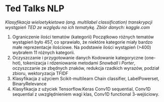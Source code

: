 # Ted Talks NLP
_Klasyfikacja wieloetykietowa (ang. multilabel classification) transkrypcji wystąpień TED ze względu na ich tematykę.
Zbiór danych: kaggle.com_

1. Ograniczenie ilości tematów (kategorii)
    Początkowo różnych tematów wystąpień było 457, co sprawiało, że niektóre kategorie miały bardzo
    małe reprezentacje ilościowe. Na podstawie ilości wystąpień (>400) wybrałem 11 różnych kategorii.
2. Oczyszczanie i przygotowanie danych
    Kodowanie kategoryczne (one-hot), tokenizacja i rdzeniowanie metodami _Snowball_ i _Porter_,
    oczyszczanie ze zbędnych znaków, redukcja rzadkich wyrazów, podział zbioru, wektoryzacja TFIDF
3. Klasyfikacja z użyciem Scikit-multilearn
    Chain classifier, LabelPowerset, BinaryRelevance
4. Klasyfikacja z użyciek Tensorflow.Keras
    Conv1D sequential, Conv1D sequential z uwzględnieniem wagi klas, Conv1D functional 3-wejściowy. 